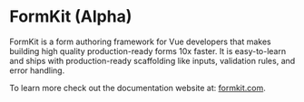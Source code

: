 # FormKit (Alpha)

FormKit is a form authoring framework for Vue developers that makes building high quality production-ready forms 10x faster. It is easy-to-learn and ships with production-ready scaffolding like inputs, validation rules, and error handling.

To learn more check out the documentation website at: [formkit.com](https://www.formkit.com).
